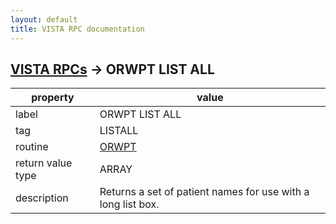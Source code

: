 ```yaml
---
layout: default
title: VISTA RPC documentation
---
```




## [VISTA RPCs](TableOfContent.md) &#8594; ORWPT LIST ALL 

 property | value 
--- | --- 
 label | ORWPT LIST ALL
 tag | LISTALL
 routine | [ORWPT](http://code.osehra.org/dox/Routine_ORWPT_source.html)
 return value type | ARRAY
 description | Returns a set of patient names for use with a long list box.